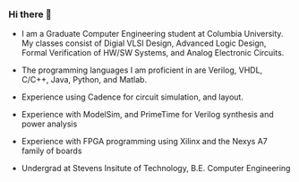 ### Hi there 👋

- I am a Graduate Computer Engineering student at Columbia University. My classes consist of Digial VLSI Design, Advanced Logic Design, Formal Verification of HW/SW Systems, and Analog Electronic Circuits. 
- The programming languages I am proficient in are Verilog, VHDL, C/C++, Java, Python, and Matlab.
- Experience using Cadence for circuit simulation, and layout.
- Experience with ModelSim, and PrimeTime for Verilog synthesis and power analysis
- Experience with FPGA programming using Xilinx and the Nexys A7 family of boards

- Undergrad at Stevens Insitute of Technology, B.E. Computer Engineering


